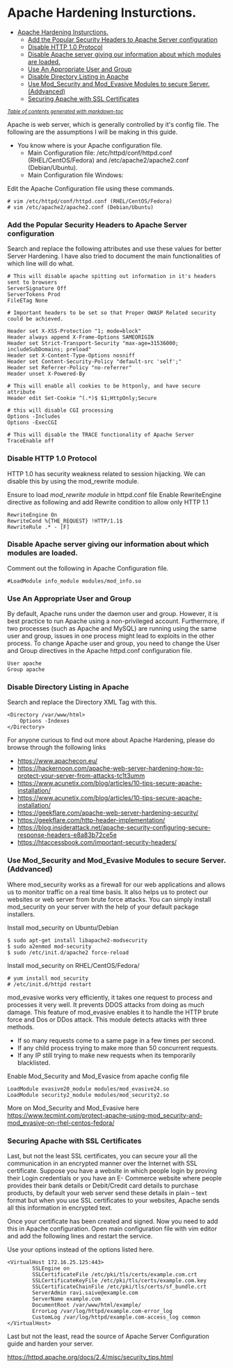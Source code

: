 # Apache Hardening Insturctions.

- [Apache Hardening Insturctions.](#apache-hardening-insturctions)
    + [Add the Popular Security Headers to Apache Server configuration](#add-the-popular-security-headers-to-apache-server-configuration)
    + [Disable HTTP 1.0 Protocol](#disable-http-10-protocol)
    + [Disable Apache server giving our information about which modules are loaded.](#disable-apache-server-giving-our-information-about-which-modules-are-loaded)
    + [Use An Appropriate User and Group](#use-an-appropriate-user-and-group)
    + [Disable Directory Listing in Apache](#disable-directory-listing-in-apache)
    + [Use Mod_Security and Mod_Evasive Modules to secure Server. (Addvanced)](#use-mod-security-and-mod-evasive-modules-to-secure-server--addvanced-)
    + [Securing Apache with SSL Certificates](#securing-apache-with-ssl-certificates)

<small><i><a href='http://ecotrust-canada.github.io/markdown-toc/'>Table of contents generated with markdown-toc</a></i></small>

Apache is web server, which is generally controlled by it's config file. The following are the assumptions I will be making in this guide. 
- You know where is your Apache configuration file. 
  - Main Configuration file: /etc/httpd/conf/httpd.conf (RHEL/CentOS/Fedora) and /etc/apache2/apache2.conf (Debian/Ubuntu).
  - Main Configuration file Windows: 

Edit the Apache Configuration file using these commands. 

```
# vim /etc/httpd/conf/httpd.conf (RHEL/CentOS/Fedora)
# vim /etc/apache2/apache2.conf (Debian/Ubuntu)
```

### Add the Popular Security Headers to Apache Server configuration

Search and replace the following attributes and use these values for better Server Hardening. I have also tried to document the main functionalities of which line will do what. 


```
# This will disable apache spitting out information in it's headers sent to browsers
ServerSignature Off
ServerTokens Prod
FileETag None

# Important headers to be set so that Proper OWASP Related security could be achieved. 

Header set X-XSS-Protection "1; mode=block"
Header always append X-Frame-Options SAMEORIGIN
Header set Strict-Transport-Security "max-age=31536000; includeSubDomains; preload"
Header set X-Content-Type-Options nosniff
Header set Content-Security-Policy "default-src 'self';"
Header set Referrer-Policy "no-referrer"
Header unset X-Powered-By

# This will enable all cookies to be httponly, and have secure attribute
Header edit Set-Cookie ^(.*)$ $1;HttpOnly;Secure

# this will disable CGI processing
Options -Includes
Options -ExecCGI

# This will disable the TRACE functionality of Apache Server
TraceEnable off

```

### Disable HTTP 1.0 Protocol
HTTP 1.0 has security weakness related to session hijacking. We can disable this by using the mod_rewrite module.

Ensure to load *mod_rewrite module* in httpd.conf file
Enable RewriteEngine directive as following and add Rewrite condition to allow only HTTP 1.1

``` 
RewriteEngine On
RewriteCond %{THE_REQUEST} !HTTP/1.1$
RewriteRule .* - [F]
```

### Disable Apache server giving our information about which modules are loaded. 

Comment out the following in Apache Configuration file. 

```
#LoadModule info_module modules/mod_info.so
```

### Use An Appropriate User and Group
By default, Apache runs under the daemon user and group. However, it is best practice to run Apache using a non-privileged account. Furthermore, if two processes (such as Apache and MySQL) are running using the same user and group, issues in one process might lead to exploits in the other process. To change Apache user and group, you need to change the User and Group directives in the Apache httpd.conf configuration file.

```
User apache
Group apache
```

### Disable Directory Listing in Apache

Search and replace the Directory XML Tag with this. 

```
<Directory /var/www/html>
    Options -Indexes
</Directory>
```

For anyone curious to find out more about Apache Hardening, please do browse through the following links 

- https://www.apachecon.eu/
- https://hackernoon.com/apache-web-server-hardening-how-to-protect-your-server-from-attacks-tc1t3umm
- https://www.acunetix.com/blog/articles/10-tips-secure-apache-installation/
- https://www.acunetix.com/blog/articles/10-tips-secure-apache-installation/
- https://geekflare.com/apache-web-server-hardening-security/
- https://geekflare.com/http-header-implementation/
- https://blog.insiderattack.net/apache-security-configuring-secure-response-headers-e8a83b72ce5e
- https://htaccessbook.com/important-security-headers/


### Use Mod_Security and Mod_Evasive Modules to secure Server. (Addvanced)
 Where mod_security works as a firewall for our web applications and allows us to monitor traffic on a real time basis. It also helps us to protect our websites or web server from brute force attacks. You can simply install mod_security on your server with the help of your default package installers.

 Install mod_security on Ubuntu/Debian
```
$ sudo apt-get install libapache2-modsecurity
$ sudo a2enmod mod-security
$ sudo /etc/init.d/apache2 force-reload
```
Install mod_security on RHEL/CentOS/Fedora/
```
# yum install mod_security
# /etc/init.d/httpd restart
```

mod_evasive works very efficiently, it takes one request to process and processes it very well. It prevents DDOS attacks from doing as much damage. This feature of mod_evasive enables it to handle the HTTP brute force and Dos or DDos attack. This module detects attacks with three methods.

- If so many requests come to a same page in a few times per second.
- If any child process trying to make more than 50 concurrent requests.
- If any IP still trying to make new requests when its temporarily blacklisted.

Enable Mod_Security and Mod_Evasice from apache config file

```
LoadModule evasive20_module modules/mod_evasive24.so
LoadModule security2_module modules/mod_security2.so
```

More on Mod_Security and Mod_Evasive here
https://www.tecmint.com/protect-apache-using-mod_security-and-mod_evasive-on-rhel-centos-fedora/


### Securing Apache with SSL Certificates

Last, but not the least SSL certificates, you can secure your all the communication in an encrypted manner over the Internet with SSL certificate. Suppose you have a website in which people login by proving their Login credentials or you have an E- Commerce website where people provides their bank details or Debit/Credit card details to purchase products, by default your web server send these details in plain – text format but when you use SSL certificates to your websites, Apache sends all this information in encrypted text.

Once your certificate has been created and signed. Now you need to add this in Apache configuration. Open main configuration file with vim editor and add the following lines and restart the service.

Use your options instead of the options listed here. 

```
<VirtualHost 172.16.25.125:443>
        SSLEngine on
        SSLCertificateFile /etc/pki/tls/certs/example.com.crt
        SSLCertificateKeyFile /etc/pki/tls/certs/example.com.key
        SSLCertificateChainFile /etc/pki/tls/certs/sf_bundle.crt
        ServerAdmin ravi.saive@example.com
        ServerName example.com
        DocumentRoot /var/www/html/example/
        ErrorLog /var/log/httpd/example.com-error_log
        CustomLog /var/log/httpd/example.com-access_log common
</VirtualHost>
```


Last but not the least, read the source of Apache Server Configuration guide and harden your server. 

https://httpd.apache.org/docs/2.4/misc/security_tips.html
